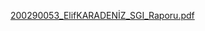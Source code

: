 [200290053_ElifKARADENİZ_SGI_Raporu.pdf](https://github.com/user-attachments/files/16509134/200290053_ElifKARADENIZ_SGI_Raporu.pdf)
